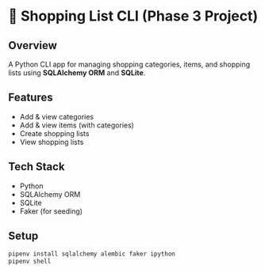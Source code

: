 # 🛒 Shopping List CLI (Phase 3 Project)

## Overview
A Python CLI app for managing shopping categories, items, and shopping lists using **SQLAlchemy ORM** and **SQLite**.

## Features
- Add & view categories
- Add & view items (with categories)
- Create shopping lists
- View shopping lists

## Tech Stack
- Python
- SQLAlchemy ORM
- SQLite
- Faker (for seeding)

## Setup
```bash
pipenv install sqlalchemy alembic faker ipython
pipenv shell
